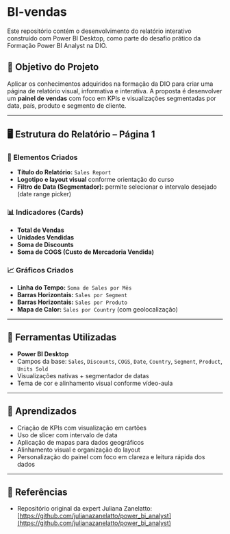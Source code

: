 # BI-vendas
Este repositório contém o desenvolvimento do relatório interativo construído com Power BI Desktop, como parte do desafio prático da Formação Power BI Analyst na DIO.


## 🎯 Objetivo do Projeto

Aplicar os conhecimentos adquiridos na formação da DIO para criar uma página de relatório visual, informativa e interativa. A proposta é desenvolver um **painel de vendas** com foco em KPIs e visualizações segmentadas por data, país, produto e segmento de cliente.

---

## 🖥️ Estrutura do Relatório – Página 1

### 📌 Elementos Criados

- **Título do Relatório:** `Sales Report`
- **Logotipo e layout visual** conforme orientação do curso
- **Filtro de Data (Segmentador):** permite selecionar o intervalo desejado (date range picker)

### 📊 Indicadores (Cards)

- **Total de Vendas**
- **Unidades Vendidas**
- **Soma de Discounts**
- **Soma de COGS (Custo de Mercadoria Vendida)**

### 📈 Gráficos Criados

- **Linha do Tempo:** `Soma de Sales por Mês`
- **Barras Horizontais:** `Sales por Segment`
- **Barras Horizontais:** `Sales por Produto`
- **Mapa de Calor:** `Sales por Country` (com geolocalização)

---

## 🧰 Ferramentas Utilizadas

- **Power BI Desktop**
- Campos da base: `Sales`, `Discounts`, `COGS`, `Date`, `Country`, `Segment`, `Product`, `Units Sold`
- Visualizações nativas + segmentador de datas
- Tema de cor e alinhamento visual conforme vídeo-aula

---

## 🧠 Aprendizados

- Criação de KPIs com visualização em cartões
- Uso de slicer com intervalo de data
- Aplicação de mapas para dados geográficos
- Alinhamento visual e organização do layout
- Personalização do painel com foco em clareza e leitura rápida dos dados

---

## 🔗 Referências

- Repositório original da expert Juliana Zanelatto:  
  [https://github.com/julianazanelatto/power_bi_analyst](https://github.com/julianazanelatto/power_bi_analyst)
